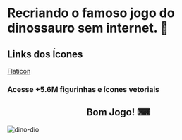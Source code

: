 # Recriando o famoso jogo do dinossauro sem internet. 🦖



## Links dos Ícones

[Flaticon](https://www.flaticon.com/br/)

### Acesse +5.6M figurinhas e ícones vetoriais

<span align="center">
  <h2>Bom Jogo! ⌨ </h2>
</span>

![dino-dio](https://user-images.githubusercontent.com/71820886/136276247-0f9b0418-ffce-427a-9c7d-66c03414ecb8.png)
